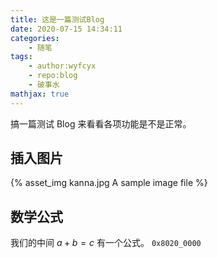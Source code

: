 ```yaml
---
title: 这是一篇测试Blog
date: 2020-07-15 14:34:11
categories:
	- 随笔
tags:
	- author:wyfcyx
	- repo:blog
	- 破事水
mathjax: true
---
```

搞一篇测试 Blog 来看看各项功能是不是正常。
<!-- more -->

## 插入图片
{% asset_img kanna.jpg A sample image file %}
## 数学公式
我们的中间 $a + b = c$ 有一个公式。
$\mathtt{0x8020{\_}0000}$

